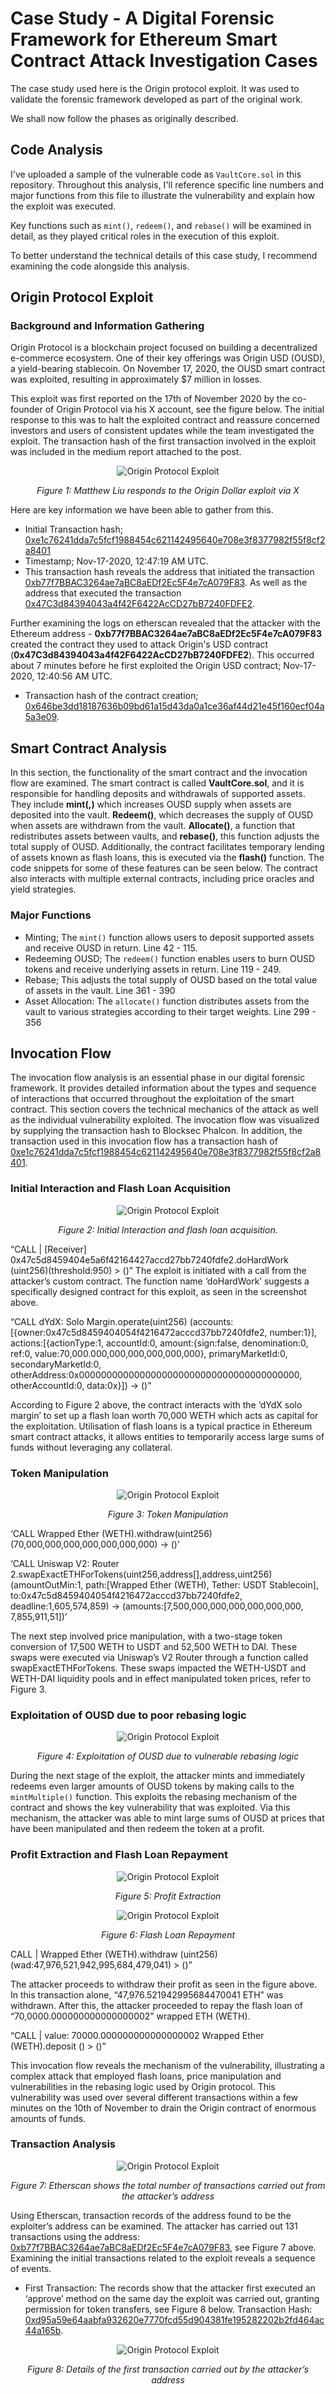 # Case Study - A Digital Forensic Framework for Ethereum Smart Contract Attack Investigation Cases

The case study used here is the Origin protocol exploit. It was used to validate the forensic framework developed as part of the original work.

We shall now follow the phases as originally described.

## Code Analysis
I've uploaded a sample of the vulnerable code as `VaultCore.sol` in this repository. Throughout this analysis, I'll reference specific line numbers and major functions from this file to illustrate the vulnerability and explain how the exploit was executed.

Key functions such as `mint()`, `redeem()`, and `rebase()` will be examined in detail, as they played critical roles in the execution of this exploit.

To better understand the technical details of this case study, I recommend examining the code alongside this analysis.

## Origin Protocol Exploit
### Background and Information Gathering
Origin Protocol is a blockchain project focused on building a decentralized e-commerce ecosystem. One of their key offerings was Origin USD (OUSD), a yield-bearing stablecoin. On November 17, 2020, the OUSD smart contract was exploited, resulting in approximately $7 million in losses.

This exploit was first reported on the 17th of November 2020 by the co-founder of Origin Protocol via his X account, see the figure below. The initial response to this was to halt the exploited contract and reassure concerned investors and users of consistent updates while the team investigated the exploit. The transaction hash of the first transaction involved in the exploit was included in the medium report attached to the post. 
<p align="center">
  <img src="https://github.com/user-attachments/assets/bff007fb-9187-4531-baad-4c3cf1623336" alt="Origin Protocol Exploit">
</p>
<p align="center">
  <em>Figure 1: Matthew Liu responds to the Origin Dollar exploit via X</em>
</p>

Here are key information we have been able to gather from this.
* Initial Transaction hash; [0xe1c76241dda7c5fcf1988454c621142495640e708e3f8377982f55f8cf2a8401](https://etherscan.io/tx/0xe1c76241dda7c5fcf1988454c621142495640e708e3f8377982f55f8cf2a8401)
* Timestamp; Nov-17-2020, 12:47:19 AM UTC.
* This transaction hash reveals the address that initiated the transaction [0xb77f7BBAC3264ae7aBC8aEDf2Ec5F4e7cA079F83](https://etherscan.io/address/0xb77f7bbac3264ae7abc8aedf2ec5f4e7ca079f83). As well as the address that executed the transaction [0x47C3d84394043a4f42F6422AcCD27bB7240FDFE2](https://etherscan.io/address/0x47c3d84394043a4f42f6422accd27bb7240fdfe2).

Further examining the logs on etherscan revealed that the attacker with the Ethereum address - **0xb77f7BBAC3264ae7aBC8aEDf2Ec5F4e7cA079F83** created the contract they used to attack Origin's USD contract (**0x47C3d84394043a4f42F6422AcCD27bB7240FDFE2**). This occurred about 7 minutes before he first exploited the Origin USD contract; Nov-17-2020, 12:40:56 AM UTC.
* Transaction hash of the contract creation; [0x646be3dd18187636b09bd61a15d43da0a1ce36af44d21e45f160ecf04a5a3e09](https://etherscan.io/tx/0x646be3dd18187636b09bd61a15d43da0a1ce36af44d21e45f160ecf04a5a3e09).

## Smart Contract Analysis
In this section, the functionality of the smart contract and the invocation flow are examined. The smart contract is called **VaultCore.sol**, and it is responsible for handling deposits and withdrawals of supported assets. They include **mint(,)** which increases OUSD supply when assets are deposited into the vault. **Redeem()**, which decreases the supply of OUSD when assets are withdrawn from the vault. **Allocate()**, a function that redistributes assets between vaults, and **rebase()**, this function adjusts the total supply of OUSD. Additionally, the contract facilitates temporary lending of assets known as flash loans, this is executed via the **flash()** function. The code snippets for some of these features can be seen below. The contract also interacts with multiple external contracts, including price oracles and yield strategies.

### Major Functions
  * Minting; The `mint()` function allows users to deposit supported assets and receive OUSD in return. Line 42 - 115.
  * Redeeming OUSD; The `redeem()` function enables users to burn OUSD tokens and receive underlying assets in return. Line   119 - 249.
  * Rebase; This adjusts the total supply of OUSD based on the total value of assets in the vault. Line 361 - 390
  * Asset Allocation: The `allocate()` function distributes assets from the vault to various strategies according to their   target weights. Line 299 - 356

## Invocation Flow
The invocation flow analysis is an essential phase in our digital forensic framework. It provides detailed information about the types and sequence of interactions that occurred throughout the exploitation of the smart contract. This section covers the technical mechanics of the attack as well as the individual vulnerability exploited. The invocation flow was visualized by supplying the transaction hash to Blocksec Phalcon. In addition, the transaction used in this invocation flow has a transaction hash of [0xe1c76241dda7c5fcf1988454c621142495640e708e3f8377982f55f8cf2a8401](https://etherscan.io/tx/0xe1c76241dda7c5fcf1988454c621142495640e708e3f8377982f55f8cf2a8401).

### Initial Interaction and Flash Loan Acquisition
<p align="center">
  <img src=https://github.com/user-attachments/assets/41237423-1b6b-402d-a0c6-998c7bfc4af8 alt="Origin Protocol Exploit">
</p>
<p align="center">
  <em>Figure 2: Initial Interaction and flash loan acquisition.</em>
</p>

“CALL | [Receiver] 0x47c5d8459404e5a6f42164427accd27bb7240fdfe2.doHardWork (uint256)(threshold:950) > ()”
The exploit is initiated with a call from the attacker’s custom contract. The function name ‘doHardWork’ suggests a specifically designed contract for this exploit, as seen in the screenshot above.

“CALL dYdX: Solo Margin.operate(uint256) (accounts:[{owner:0x47c5d8459404054f4216472acccd37bb7240fdfe2, number:1}], actions:[{actionType:1, accountId:0, amount:{sign:false, denomination:0, ref:0, value:70,000.000,000,000,000,000,000}, primaryMarketId:0, secondaryMarketId:0, otherAddress:0x0000000000000000000000000000000000000000, otherAccountId:0, data:0x}]) → ()”

According to Figure 2 above, the contract interacts with the ‘dYdX solo margin’ to set up a flash loan worth 70,000 WETH which acts as capital for the exploitation. Utilisation of flash loans is a typical practice in Ethereum smart contract attacks, it allows entities to temporarily access large sums of funds without leveraging any collateral.

### Token Manipulation
<p align="center">
  <img src=https://github.com/user-attachments/assets/97e9bc89-8404-47e8-8cbe-29bff4086737 alt="Origin Protocol Exploit">
</p>
<p align="center">
  <em>Figure 3: Token Manipulation</em>
</p>

‘CALL Wrapped Ether (WETH).withdraw(uint256)(70,000,000,000,000,000,000,000) → ()’

‘CALL Uniswap V2: Router 2.swapExactETHForTokens(uint256,address[],address,uint256)(amountOutMin:1, path:[Wrapped Ether (WETH), Tether: USDT Stablecoin], to:0x47c5d8459404054f4216472acccd37bb7240fdfe2, deadline:1,605,574,859) → (amounts:[7,500,000,000,000,000,000,000, 7,855,911,51])’

The next step involved price manipulation, with a two-stage token conversion of 17,500 WETH to USDT and 52,500 WETH to DAI. These swaps were executed via Uniswap’s V2 Router through a function called swapExactETHForTokens. These swaps impacted the WETH-USDT and WETH-DAI liquidity pools and in effect manipulated token prices, refer to Figure 3.

### Exploitation of OUSD due to poor rebasing logic
<p align="center">
  <img src=https://github.com/user-attachments/assets/9dcbd52f-088e-4f1a-a26c-99f49e8ddbee alt="Origin Protocol Exploit">
</p>
<p align="center">
  <em>Figure 4: Exploitation of OUSD due to vulnerable rebasing logic</em>
</p>

During the next stage of the exploit, the attacker mints and immediately redeems even larger amounts of OUSD tokens by making calls to the `mintMultiple()` function. This exploits the rebasing mechanism of the contract and shows the key vulnerability that was exploited. Via this mechanism, the attacker was able to mint large sums of OUSD at prices that have been manipulated and then redeem the token at a profit.

### Profit Extraction and Flash Loan Repayment
<p align="center">
  <img src=https://github.com/user-attachments/assets/a8ccf257-a11a-4b60-9bfd-9dc5567cdb81 alt="Origin Protocol Exploit">
</p>
<p align="center">
  <em>Figure 5: Profit Extraction</em>
</p>

<p align="center">
  <img src=https://github.com/user-attachments/assets/cc48fe2f-a0a0-4d45-ac04-9662c3ba56d9 alt="Origin Protocol Exploit">
</p>
<p align="center">
  <em>Figure 6: Flash Loan Repayment</em>
</p>

CALL | Wrapped Ether (WETH).withdraw (uint256)(wad:47,976,521,942,995,684,479,041) > ()”

The attacker proceeds to withdraw their profit as seen in the figure above. In this transaction alone, “47,976.521942995684470041 ETH” was withdrawn. After this, the attacker proceeded to repay the flash loan of “70,0000.000000000000000002” wrapped ETH (WETH).

“CALL | value: 70000.000000000000000002 Wrapped Ether (WETH).deposit () > ()”

This invocation flow reveals the mechanism of the vulnerability, illustrating a complex attack that employed flash loans, price manipulation and vulnerabilities in the rebasing logic used by Origin protocol. This vulnerability was used over several different transactions within a few minutes on the 10th of November to drain the Origin contract of enormous amounts of funds. 

### Transaction Analysis
<p align="center">
  <img src=https://github.com/user-attachments/assets/793c766b-1885-41d4-8f7a-e8099e1510ae alt="Origin Protocol Exploit">
</p>
<p align="center">
  <em>Figure 7: Etherscan shows the total number of transactions carried out from the attacker’s address</em>
</p>

Using Etherscan, transaction records of the address found to be the exploiter’s address can be examined. The attacker has carried out 131 transactions using the address: [0xb77f7BBAC3264ae7aBC8aEDf2Ec5F4e7cA079F83](https://etherscan.io/address/0xb77f7bbac3264ae7abc8aedf2ec5f4e7ca079f83), see Figure 7 above. Examining the initial transactions related to the exploit reveals a sequence of events.
  * First Transaction: The records show that the attacker first executed an ‘approve’ method on the same day the exploit was carried out, granting permission for token transfers, see Figure 8 below. Transaction Hash: [0xd95a59e64aabfa932620e7770fcd55d904381fe195282202b2fd464ac44a165b](https://etherscan.io/tx/0xd95a59e64aabfa932620e7770fcd55d904381fe195282202b2fd464ac44a165b).
<p align="center">
  <img src=https://github.com/user-attachments/assets/d7116606-a752-4b29-b40c-ffeea4a30467 alt="Origin Protocol Exploit">
</p>
<p align="center">
  <em>Figure 8: Details of the first transaction carried out by the attacker’s address</em>
</p>
